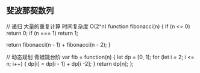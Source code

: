 <!--
 * @Author: hcs
 * @Date: 2023-04-21 15:51:20
 * @LastEditTime: 2023-04-21 16:03:53
 * @LastEditors: Do not edit
 * @Description: Modify here please
 * @FilePath: \git_program\FEStudy\算法\斐波那契数列.md
-->
## 斐波那契数列
// 递归 大量的重复计算  时间复杂度 O(2^n)
function fibonacci(n) {
  if (n <= 0) return 0;
  if (n === 1) return 1;

  return fibonacci(n - 1) + fibonacci(n - 2);
}

// 动态规划   青蛙跳台阶
var fib = function(n) {
  let dp = [0, 1];
  for (let i = 2; i <= n; i++) {
      dp[i] = dp[i - 1] + dp[i -2];
  }
  return dp[n];
};

